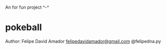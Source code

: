 An for fun project ^-^

# pokeball
Author: Felipe David Amador
		felipedavidamador@gmail.com
		@felipedna.py
		
